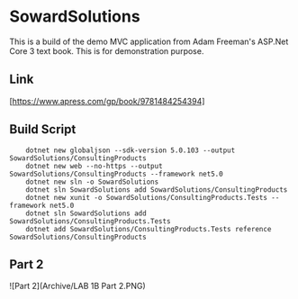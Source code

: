 # SowardSolutions
This is a build of the demo MVC application from Adam Freeman's ASP.Net Core 3 text book. This is for demonstration purpose. 

## Link 
[https://www.apress.com/gp/book/9781484254394]
## Build Script

        dotnet new globaljson --sdk-version 5.0.103 --output SowardSolutions/ConsultingProducts
        dotnet new web --no-https --output SowardSolutions/ConsultingProducts --framework net5.0
        dotnet new sln -o SowardSolutions
        dotnet sln SowardSolutions add SowardSolutions/ConsultingProducts 
        dotnet new xunit -o SowardSolutions/ConsultingProducts.Tests --framework net5.0
        dotnet sln SowardSolutions add SowardSolutions/ConsultingProducts.Tests 
        dotnet add SowardSolutions/ConsultingProducts.Tests reference SowardSolutions/ConsultingProducts 
        
## Part 2
![Part 2](Archive/LAB 1B Part 2.PNG)

